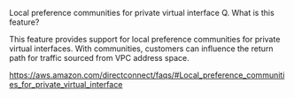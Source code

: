 Local preference communities for private virtual interface
Q. What is this feature?

This feature provides support for local preference communities for private virtual interfaces. With communities, customers can influence the return path for traffic sourced from VPC address space.




https://aws.amazon.com/directconnect/faqs/#Local_preference_communities_for_private_virtual_interface
